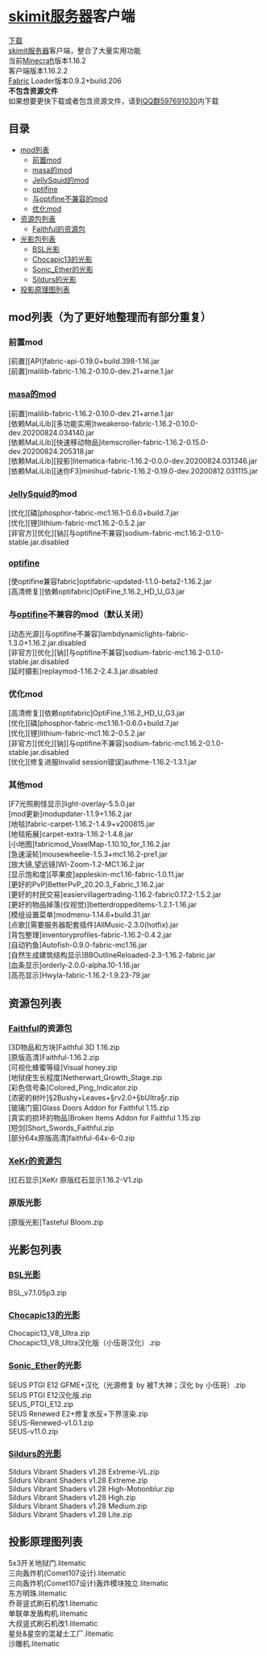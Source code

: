 # [skimit服务器](http://skimit.cn/)客户端
[下载](https://github.com/skimitmc/client/archive/master.zip)  
[skimit服务器](http://skimit.cn/)客户端，整合了大量实用功能  
当前[Minecraft](https://www.minecraft.net/)版本1.16.2  
客户端版本1.16.2.2  
[Fabric](https://fabricmc.net/) Loader版本0.9.2+build.206  
**不包含资源文件**  
如果想要更快下载或者包含资源文件，请到[QQ群597691030](https://jq.qq.com/?_wv=1027&k=5GAlEKg)内下载
## 目录
- [mod列表](#mod列表（为了更好地整理而有部分重复）)
  - [前置mod](#前置mod)
  - [masa的mod](#masa的mod)
  - [JellySquid的mod](#JellySquid的mod)
  - [optifine](#optifine)
  - [与optifine不兼容的mod](#与optifine不兼容的mod（默认关闭）)
  - [优化mod](#优化mod)
- [资源包列表](#资源包列表)
  - [Faithful的资源包](#Faithful的资源包)
- [光影包列表](#光影包列表)
  - [BSL光影](#BSL光影)
  - [Chocapic13的光影](#Chocapic13的光影)
  - [Sonic_Ether的光影](#Sonic_Ether的光影)
  - [Sildurs的光影](#Sildurs的光影)
- [投影原理图列表](#投影原理图列表)
## mod列表（为了更好地整理而有部分重复）
### 前置mod
[前置][API]fabric-api-0.19.0+build.398-1.16.jar  
[前置]malilib-fabric-1.16.2-0.10.0-dev.21+arne.1.jar  
### [masa的mod](https://masa.dy.fi/mcmods/client_mods/)
[前置]malilib-fabric-1.16.2-0.10.0-dev.21+arne.1.jar  
[依赖MaLiLib][多功能实用]tweakeroo-fabric-1.16.2-0.10.0-dev.20200824.034140.jar  
[依赖MaLiLib][快速移动物品]itemscroller-fabric-1.16.2-0.15.0-dev.20200824.205318.jar  
[依赖MaLiLib][投影]litematica-fabric-1.16.2-0.0.0-dev.20200824.031346.jar  
[依赖MaLiLib][迷你F3]minihud-fabric-1.16.2-0.19.0-dev.20200812.031115.jar  
### [JellySquid](https://github.com/jellysquid3)的mod
[优化][磷]phosphor-fabric-mc1.16.1-0.6.0+build.7.jar  
[优化][锂]lithium-fabric-mc1.16.2-0.5.2.jar  
[非官方][优化][钠][与optifine不兼容]sodium-fabric-mc1.16.2-0.1.0-stable.jar.disabled  
### [optifine](https://optifine.net)
[使optifine兼容fabric]optifabric-updated-1.1.0-beta2-1.16.2.jar  
[高清修复][依赖optifabric]OptiFine_1.16.2_HD_U_G3.jar  
### 与[optifine](https://optifine.net)不兼容的mod（默认关闭）
[动态光源][与optifine不兼容]lambdynamiclights-fabric-1.3.0+1.16.2.jar.disabled  
[非官方][优化][钠][与optifine不兼容]sodium-fabric-mc1.16.2-0.1.0-stable.jar.disabled  
[延时摄影]replaymod-1.16.2-2.4.3.jar.disabled  
### 优化mod
[高清修复][依赖optifabric]OptiFine_1.16.2_HD_U_G3.jar  
[优化][磷]phosphor-fabric-mc1.16.1-0.6.0+build.7.jar  
[优化][锂]lithium-fabric-mc1.16.2-0.5.2.jar  
[非官方][优化][钠][与optifine不兼容]sodium-fabric-mc1.16.2-0.1.0-stable.jar.disabled  
[优化][修复进服Invalid session错误]authme-1.16.2-1.3.1.jar  
### 其他mod
[F7光照刷怪显示]light-overlay-5.5.0.jar  
[mod更新]modupdater-1.1.9+1.16.2.jar  
[地毯]fabric-carpet-1.16.2-1.4.9+v200815.jar  
[地毯拓展]carpet-extra-1.16.2-1.4.8.jar  
[小地图]fabricmod_VoxelMap-1.10.10_for_1.16.2.jar  
[急速滚轮]mousewheelie-1.5.3+mc1.16.2-pre1.jar  
[放大镜,望远镜]WI-Zoom-1.2-MC1.16.2.jar  
[显示饱和度][苹果皮]appleskin-mc1.16-fabric-1.0.11.jar  
[更好的PvP]BetterPvP_20.20.3_Fabric_1.16.2.jar  
[更好的村民交易]easiervillagertrading-1.16.2-fabric0.17.2-1.5.2.jar  
[更好的物品掉落(仅视觉)]betterdroppeditems-1.2.1-1.16.jar  
[模组设置菜单]modmenu-1.14.6+build.31.jar  
[点歌][需要服务器配套插件]AllMusic-2.3.0(hotfix).jar  
[背包整理]inventoryprofiles-fabric-1.16.2-0.4.2.jar  
[自动钓鱼]Autofish-0.9.0-fabric-mc1.16.jar  
[自然生成建筑结构显示]BBOutlineReloaded-2.3-1.16.2-fabric.jar  
[血条显示]orderly-2.0.0-alpha.10-1.16.jar  
[高亮显示]Hwyla-fabric-1.16.2-1.9.23-79.jar  
## 资源包列表
### [Faithful](https://faithful.team)的资源包
[3D物品和方块]Faithful 3D 1.16.zip  
[原版高清]Faithful-1.16.2.zip  
[可视化蜂蜜等级]Visual honey.zip  
[地狱疣生长程度]Netherwart_Growth_Stage.zip  
[彩色信号条]Colored_Ping_Indicator.zip  
[浓密的树叶]§2Bushy+Leaves+§rv2.0+§bUltra§r.zip  
[玻璃门窗]Glass Doors Addon for Faithful 1.15.zip  
[真实的损坏的物品]Broken Items Addon for Faithful 1.15.zip  
[短剑]Short_Swords_Faithful.zip  
[部分64x原版高清]faithful-64x-6-0.zip  
### [XeKr的资源包](https://www.mcbbs.net/thread-823957-1-1.html)
[红石显示]XeKr 原版红石显示1.16.2-V1.zip  
### 原版光影
[原版光影]Tasteful Bloom.zip  
## 光影包列表
### [BSL光影](https://bitslablab.com)
BSL_v7.1.05p3.zip  
### [Chocapic13的光影](https://www.curseforge.com/minecraft/customization/chocapic13-shaders)
Chocapic13_V8_Ultra.zip  
Chocapic13_V8_Ultra汉化版（小伍哥汉化）.zip  
### [Sonic_Ether](https://www.sonicether.com/)的光影
SEUS PTGI E12 GFME+汉化（光源修复 by 被T大神；汉化 by 小伍哥）.zip  
SEUS PTGI E12汉化版.zip  
SEUS_PTGI_E12.zip  
SEUS Renewed E2+修复水反+下界渲染.zip  
SEUS-Renewed-v1.0.1.zip  
SEUS-v11.0.zip  
### [Sildurs的光影](https://sildurs-shaders.github.io)
Sildurs Vibrant Shaders v1.28 Extreme-VL.zip  
Sildurs Vibrant Shaders v1.28 Extreme.zip  
Sildurs Vibrant Shaders v1.28 High-Motionblur.zip  
Sildurs Vibrant Shaders v1.28 High.zip  
Sildurs Vibrant Shaders v1.28 Medium.zip  
Sildurs Vibrant Shaders v1.28 Lite.zip  
## 投影原理图列表
5x3开关地狱门.litematic  
三向轰炸机(Comet107设计).litematic  
三向轰炸机(Comet107设计)轰炸模块独立.litematic  
东方明珠.litematic  
乔哥竖式刷石机改1.litematic  
单联单发盾构机.litematic  
大叔竖式刷石机改1.litematic  
星处&星空的混凝土工厂.litematic  
沙雕机.litematic  
